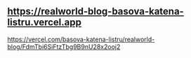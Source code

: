 https://realworld-blog-basova-katena-listru.vercel.app
---
https://vercel.com/basova-katena-listru/realworld-blog/FdmTbi6SiFtzTbg9B9nU28x2ooj2